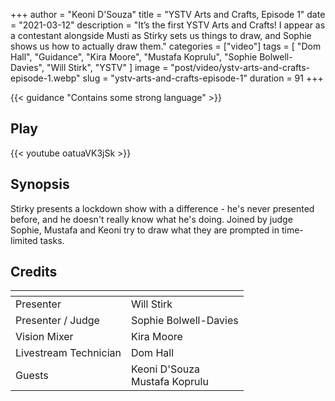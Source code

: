 +++
author = "Keoni D'Souza"
title = "YSTV Arts and Crafts, Episode 1"
date = "2021-03-12"
description = "It’s the first YSTV Arts and Crafts! I appear as a contestant alongside Musti as Stirky sets us things to draw, and Sophie shows us how to actually draw them."
categories = ["video"]
tags = [
    "Dom Hall",
    "Guidance",
    "Kira Moore",
    "Mustafa Koprulu",
    "Sophie Bolwell-Davies",
    "Will Stirk",
    "YSTV"
]
image = "post/video/ystv-arts-and-crafts-episode-1.webp"
slug = "ystv-arts-and-crafts-episode-1"
duration = 91
+++

{{< guidance "Contains some strong language" >}}

## Play

{{< youtube oatuaVK3jSk >}}

## Synopsis

Stirky presents a lockdown show with a difference - he's never presented before, and he doesn't really know what he's doing. Joined by judge Sophie, Mustafa and Keoni try to draw what they are prompted in time-limited tasks.

## Credits

| []() | []() |
| --- | --- |
| Presenter | Will Stirk |
| Presenter / Judge | Sophie Bolwell-Davies |
| Vision Mixer | Kira Moore |
| Livestream Technician | Dom Hall |
| Guests | Keoni D'Souza<br>Mustafa Koprulu |